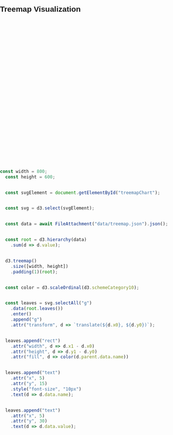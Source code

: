 ## Treemap Visualization

<script src="https://d3js.org/d3.v7.min.js"></script>

<svg id="treemapChart" style="width: 100%; height: auto;"
     viewBox="0 0 800 600"
     preserveAspectRatio="xMidYMid meet"></svg>

<style>

  body {
    font-family: sans-serif;
    margin: 0;
    padding: 0;
  }
  svg#treemapChart {
    display: block;
    margin: auto;
  }
  text {
    font-size: 12px;
    fill: #fff;
    pointer-events: none;
  }
</style>
```js

const width = 800;
  const height = 600;


  const svgElement = document.getElementById("treemapChart");


  const svg = d3.select(svgElement);


  const data = await FileAttachment("data/treemap.json").json();


  const root = d3.hierarchy(data)
    .sum(d => d.value);


  d3.treemap()
    .size([width, height])
    .padding(1)(root);


  const color = d3.scaleOrdinal(d3.schemeCategory10);


  const leaves = svg.selectAll("g")
    .data(root.leaves())
    .enter()
    .append("g")
    .attr("transform", d => `translate(${d.x0}, ${d.y0})`);


  leaves.append("rect")
    .attr("width", d => d.x1 - d.x0)
    .attr("height", d => d.y1 - d.y0)
    .attr("fill", d => color(d.parent.data.name))


  leaves.append("text")
    .attr("x", 5)
    .attr("y", 15)
    .style("font-size", "10px")
    .text(d => d.data.name);


  leaves.append("text")
    .attr("x", 5)
    .attr("y", 30)
    .text(d => d.data.value);

```